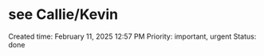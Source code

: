 # see Callie/Kevin

Created time: February 11, 2025 12:57 PM
Priority: important, urgent
Status: done